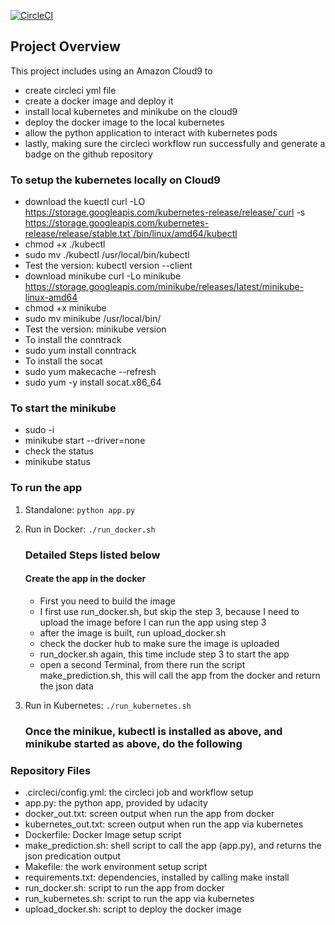 [![CircleCI](https://dl.circleci.com/status-badge/img/gh/tltang/project-ml-microservice-kubernetes/tree/master.svg?style=svg)](https://dl.circleci.com/status-badge/redirect/gh/tltang/project-ml-microservice-kubernetes/tree/master)

## Project Overview
This project includes using an Amazon Cloud9 to 
 * create circleci yml file
 * create a docker image and deploy it
 * install local kubernetes and minikube on the cloud9 
 * deploy the docker image to the local kubernetes
 * allow the python application to interact with kubernetes pods
 * lastly, making sure the circleci workflow run successfully and generate a badge on the github repository


### To setup the kubernetes locally on Cloud9
 *  download the kuectl curl -LO https://storage.googleapis.com/kubernetes-release/release/`curl -s https://storage.googleapis.com/kubernetes-release/release/stable.txt`/bin/linux/amd64/kubectl
 *  chmod +x ./kubectl
 *  sudo mv ./kubectl /usr/local/bin/kubectl
 *  Test the version: kubectl version --client
 *  download minikube curl -Lo minikube https://storage.googleapis.com/minikube/releases/latest/minikube-linux-amd64
 *  chmod +x minikube
 *  sudo mv minikube /usr/local/bin/
 *  Test the version: minikube version
 *  To install the conntrack
 *  sudo yum install conntrack
 *  To install the socat
 *  sudo yum makecache --refresh
 *  sudo yum -y install socat.x86_64

### To start the minikube
 *  sudo -i
 *  minikube start --driver=none
 *  check the status
 *  minikube status
           
### To run the app

1. Standalone:  `python app.py`
2. Run in Docker:  `./run_docker.sh`
    ### Detailed Steps listed below
    #### Create the app in the docker
     * First you need to build the image
     * I first use run_docker.sh, but skip the step 3, because I need to upload the image before I can run the app using step 3
     * after the image is built, run upload_docker.sh
     * check the docker hub to make sure the image is uploaded
     * run_docker.sh again, this time include step 3 to start the app
     * open a second Terminal, from there run the script make_prediction.sh, this will call the app from the docker and return the json data
     
3. Run in Kubernetes:  `./run_kubernetes.sh`
    ### Once the minikue, kubectl is installed as above, and minikube started as above, do the following


### Repository Files

* .circleci/config.yml:   the circleci job and workflow setup
* app.py:                 the python app, provided by udacity
* docker_out.txt:         screen output when run the app from docker
* kubernetes_out.txt:     screen output when run the app via kubernetes
* Dockerfile:             Docker Image setup script
* make_prediction.sh:     shell script to call the app (app.py), and returns the json predication output
* Makefile:               the work environment setup script
* requirements.txt:       dependencies, installed by calling make install
* run_docker.sh:          script to run the app from docker
* run_kubernetes.sh:      script to run the app via kubernetes
* upload_docker.sh:       script to deploy the docker image
